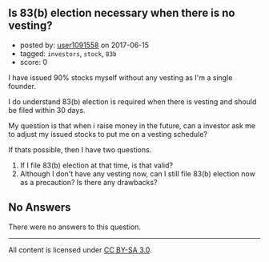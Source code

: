 ## Is 83(b) election necessary when there is no vesting?

- posted by: [user1091558](https://stackexchange.com/users/1098507/user1091558) on 2017-06-15
- tagged: `investors`, `stock`, `83b`
- score: 0

I have issued 90% stocks myself without any vesting as I'm a single founder.

I do understand 83(b) election is required when there is vesting and should be filed within 30 days.

My question is that when i raise money in the future, can a investor ask me to adjust my issued stocks to put me on a vesting schedule?

If thats possible, then I have two questions.

 1. If I file 83(b) election at that time, is that valid?
 2. Although I don't have any vesting now, can I still file 83(b) election now as a precaution? Is there any drawbacks?

 

## No Answers

There were no answers to this question.


---

All content is licensed under [CC BY-SA 3.0](https://creativecommons.org/licenses/by-sa/3.0/).
